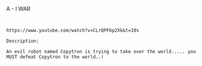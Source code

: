 

A - I WAR
~~~~~~~~~~~~~~~~~~~~~~~~~~~~~~~~~~~~~~~~~~~~~~~~~~~~~~~~~~~~~~~~~~~~~~~~~~~~~~~~


https://www.youtube.com/watch?v=CLrQPF6p2Xk&t=10s

Description:

An evil robot named Copytron is trying to take over the world..... you MUST defeat Copytron to the world..!
